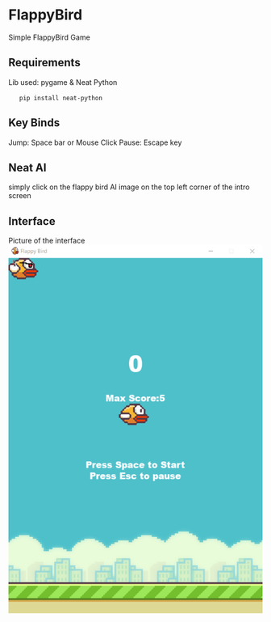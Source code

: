 # FlappyBird
Simple FlappyBird Game

## Requirements
Lib used: pygame & Neat Python
```pip install pygame
   pip install neat-python
```


## Key Binds
Jump: Space bar or Mouse Click
Pause: Escape key

## Neat AI
simply click on the flappy bird AI image on the top left corner of the intro screen

## Interface
Picture of the interface
![](readme/Interface.png)
